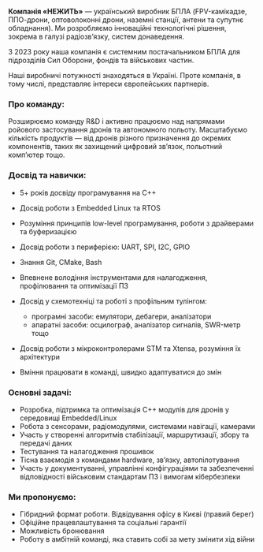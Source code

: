 **Компанія «НЕЖИТЬ»** — український виробник БПЛА (FPV-камікадзе, ППО-дрони,
оптоволоконні дрони, наземні станції, антени та супутнє обладнання). Ми
розробляємо інноваційні технологічні рішення, зокрема в галузі радіозв’язку,
систем донаведення.

З 2023 року наша компанія є системним постачальником БПЛА для підрозділів Сил
Оборони, фондів та військових частин.

Наші виробничі потужності знаходяться в Україні. Проте компанія, в тому числі,
представляє інтереси європейських партнерів.

### **Про команду:**

Розширюємо команду R&D і активно працюємо над напрямами ройового застосування
дронів та автономного польоту. Масштабуємо кількість продуктів — від дронів
різного призначення до окремих компонентів, таких як захищений цифровий
зв’язок, польотний комп’ютер тощо.

### **Досвід та навички:**

  * 5+ років досвіду програмування на C++
  * Досвід роботи з Embedded Linux та RTOS
  * Розуміння принципів low-level програмування, роботи з драйверами та буферизацією
  * Досвід роботи з периферією: UART, SPI, I2C, GPIO
  * Знання Git, CMake, Bash
  * Впевнене володіння інструментами для налагодження, профілювання та оптимізації ПЗ
  * Досвід у схемотехніці та роботі з профільним тулінгом:  
  

    * програмні засоби: емулятори, дебагери, аналізатори
    * апаратні засоби: осцилограф, аналізатор сигналів, SWR-метр тощо
  * Досвід роботи з мікроконтролерами STM та Xtensa, розуміння їх архітектури
  * Вміння працювати в команді, швидко адаптуватися до змін

### **Основні задачі:**

  * Розробка, підтримка та оптимізація C++ модулів для дронів у середовищі Embedded/Linux
  * Робота з сенсорами, радіомодулями, системами навігації, камерами
  * Участь у створенні алгоритмів стабілізації, маршрутизації, збору та передачі даних
  * Тестування та налагодження прошивок
  * Тісна взаємодія з командами hardware, зв’язку, автопілотування
  * Участь у документуванні, управлінні конфігураціями та забезпеченні відповідності військовим стандартам ПЗ і вимогам кібербезпеки

### **Ми пропонуємо:**

  * Гібридний формат роботи. Відвідування офісу в Києві (правий берег)
  * Офіційне працевлаштування та соціальні гарантії
  * Можливість бронювання
  * Роботу в амбітній команді, яка ставить собі за мету змінити хід війни